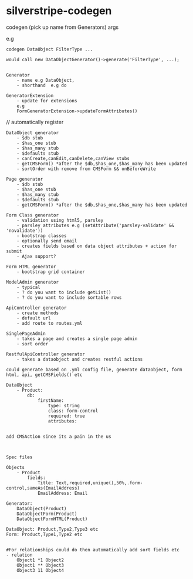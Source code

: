 # silverstripe-codegen

codegen (pick up name from Generators) args

e.g

    codegen DataObject FilterType ...

    would call new DataObjectGenerator()->generate('FilterType', ...);


    Generator
        - name e.g DataObject,
        - shorthand  e.g do

    GeneratorExtension
        - update for extensions
        e.g
        FormGeneratorExtension->updateFormAttributes()
    
// automatically register

    DataObject generator
        - $db stub
        - $has_one stub
        - $has_many stub
        - $defaults stub
        - canCreate,canEdit,canDelete,canView stubs
        - getCMSForm() *after the $db,$has_one,$has_many has been updated
        - sortOrder with remove from CMSForm && onBeforeWrite
    
    Page generator
        - $db stub
        - $has_one stub
        - $has_many stub
        - $defaults stub
        - getCMSForm() *after the $db,$has_one,$has_many has been updated

    Form Class generator
        - validation using html5, parsley
        - parsley attributes e.g (setAttribute('parsley-validate' && 'novalidate'))
        - bootstrap classes
        - optionally send email
        - creates fields based on data object attributes + action for submit
        - Ajax support?

    Form HTML generator
        - bootstrap grid container

    ModelAdmin generator
        - typical 
        - ? do you want to include getList()
        - ? do you want to include sortable rows
        
    ApiController generator
        - create methods
        - default url
        - add route to routes.yml
        
    SinglePageAdmin
        - takes a page and creates a single page admin 
        - sort order
    
    RestfulApiController generator
        - takes a dataobject and creates restful actions
    
    could generate based on .yml config file, generate dataobject, form html, api, getCMSFields() etc
    
    DataObject
        - Product:
            db:
                firstName:
                    type: string
                    class: form-control
                    required: true
                    attributes:
                    
    
    add CMSAction since its a pain in the us
                    


    Spec files
    
    Objects
        - Product
            fields:
                Title: Text,required,unique(),50%,.form-control,sameAs(EmailAddress)
                EmailAddress: Email
                
    Generator:
        DataObject(Product)
        DataObjectForm(Product)
        DataObjectFormHTML(Product)
        
    DataObject: Product,Type2,Type3 etc
    Form: Product,Type1,Type2 etc
    
    
    #For relationships could do then automatically add sort fields etc
    - relation
        Object1 *1 Object2
        Object1 ** Object3
        Object3 11 Object4
        
